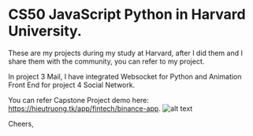 # CS50 JavaScript Python in Harvard University.

These are my projects during my study at Harvard, after I did them and I share them with the community, you can refer to my project.

In project 3 Mail, I have integrated Websocket for Python and Animation Front End for project 4 Social Network.

You can refer Capstone Project demo here: https://hieutruong.tk/app/fintech/binance-app.
![alt text](https://media.istockphoto.com/vectors/funny-shiba-inu-dog-paws-up-over-wall-dog-face-cartoon-vector-vector-id1185691474?k=20&m=1185691474&s=612x612&w=0&h=sn_WXxnFLb5mY6DEMlkgXEZWauE8hmKDf3V6v0l2Jdc=)

Cheers,
